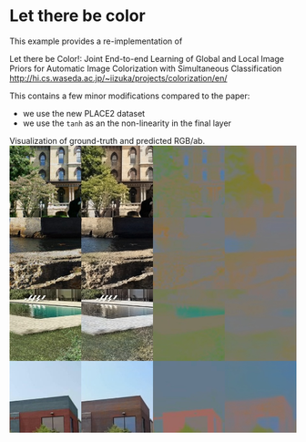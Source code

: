 # Let there be color

This example provides a re-implementation of 

Let there be Color!: Joint End-to-end Learning of Global and Local Image Priors
for Automatic Image Colorization with Simultaneous Classification
<http://hi.cs.waseda.ac.jp/~iizuka/projects/colorization/en/>


This contains a few minor modifications compared to the paper:
- we use the new PLACE2 dataset
- we use the `tanh` as an the non-linearity in the final layer


Visualization of ground-truth and predicted RGB/ab.
![sample](demo.jpg)
